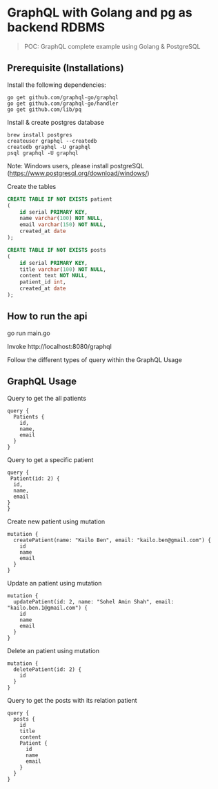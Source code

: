 
# GraphQL with Golang and pg as backend RDBMS
> POC: GraphQL complete example using Golang & PostgreSQL

## Prerequisite (Installations)
Install the following dependencies:
```
go get github.com/graphql-go/graphql
go get github.com/graphql-go/handler
go get github.com/lib/pq
```

Install & create postgres database
```
brew install postgres
createuser graphql --createdb
createdb graphql -U graphql
psql graphql -U graphql
```
Note: Windows users, please install postgreSQL (https://www.postgresql.org/download/windows/)

Create the tables
```sql
CREATE TABLE IF NOT EXISTS patient
(
    id serial PRIMARY KEY,
    name varchar(100) NOT NULL,
    email varchar(150) NOT NULL,
    created_at date
);

CREATE TABLE IF NOT EXISTS posts
(
    id serial PRIMARY KEY,
    title varchar(100) NOT NULL,
    content text NOT NULL,
    patient_id int,
    created_at date
);
```

## How to run the api
go run main.go

Invoke http://localhost:8080/graphql

Follow the different types of query within the GraphQL Usage

 ## GraphQL Usage
 Query to get the all patients
```
query {
  Patients {
    id,
    name,
    email
  }
}
```

Query to get a specific patient
```
query {
 Patient(id: 2) {
  id,
  name,
  email
}
}
```

Create new patient using mutation
```
mutation {
  createPatient(name: "Kailo Ben", email: "kailo.ben@gmail.com") {
    id
    name
    email
  }
}
```

Update an patient using mutation
```
mutation {
  updatePatient(id: 2, name: "Sohel Amin Shah", email: "kailo.ben.1@gmail.com") {
    id
    name
    email
  }
}
```

Delete an patient using mutation
```
mutation {
  deletePatient(id: 2) {
    id
  }
}
```

Query to get the posts with its relation patient
```
query {
  posts {
    id
    title
    content
    Patient {
      id
      name
      email
    }
  }
}
```